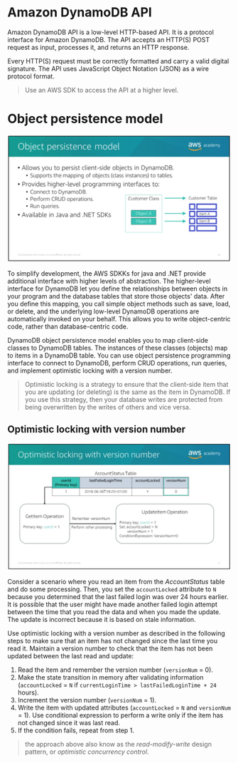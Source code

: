 # Amazon DynamoDB API

Amazon DynamoDB API is a low-level HTTP-based API. It is a protocol interface for Amazon DynamoDB. The API accepts an HTTP(S) POST request as input, processes it, and returns an HTTP response.

Every HTTP(S) request must be correctly formatted and carry a valid digital signature. The API uses JavaScript Object Notation (JSON) as a wire protocol format.

> Use an AWS SDK to access the API at a higher level.

# Object persistence model

![object-persistence-model](../../images/aws-developing/aws-dynamodb-object-persistence-model.png)

To simplify development, the AWS SDKKs for java and .NET provide additional interface with higher levels of abstraction. The higher-level interface for DynamoDB let you define the relationships between objects in your program and the database tables that store those objects' data. After you define this mapping, you call simple object methods such as save, load, or delete, and the underlying low-level DynamoDB operations are automatically invoked on your behalf. This allows you to write object-centric code, rather than database-centric code.

DynamoDB object persistence model enables you to map client-side classes to DynamoDB tables. The instances of these classes (objects) map to items in a DynamoDB table. You can use object persistence programming interface to connect to DynamoDB, perform CRUD operations, run queries, and implement optimistic locking with a version number.

> Optimistic locking is a strategy to ensure that the client-side item that you are updating (or deleting) is the same as the item in DynamoDB. If you use this strategy, then your database writes are protected from being overwritten by the writes of others and vice versa.

## Optimistic locking with version number

![optimistic-locking](../../images/aws-developing/aws-dynamodb-optimistic-locking.png)

Consider a scenario where you read an item from the *AccountStatus* table and do some processing. Then, you set the `accountLocked` attribute to `N` because you determined that the last failed login was over 24 hours earlier. It is possible that the user might have made another failed login attempt between the time that you read the data and when you made the update. The update is incorrect because it is based on stale information.

Use optimistic locking with a version number as described in the following steps to make sure that an item has not changed since the last time you read it. Maintain a version number to check that the item has not been updated between the last read and update:
1. Read the item and remember the version number (`versionNum` = 0).
2. Make the state transition in memory after validating information (`accountLocked` = `N` if `currentLoginTime > lastFailedLoginTime + 24` hours).
3. Increment the version number (`versionNum` = 1).
4. Write the item with updated attributes (`accountLocked` = `N` and `versionNum` = 1). Use conditional expression to perform a write only if the item has not changed since it was last read.
5. If the condition fails, repeat from step 1.

> the approach above also know as the *read-modify-write* design pattern, or *optimistic concurrency control*.
